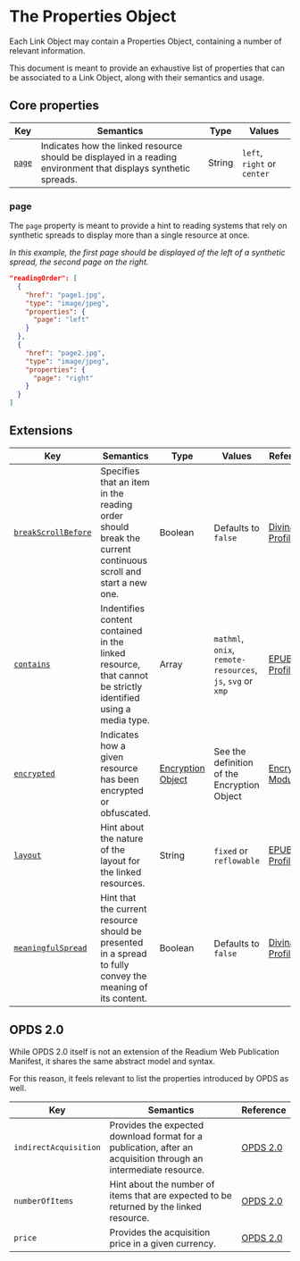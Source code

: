 # The Properties Object

Each Link Object may contain a Properties Object, containing a number of relevant information.

This document is meant to provide an exhaustive list of properties that can be associated to a Link Object, along with their semantics and usage.


## Core properties

| Key   | Semantics | Type     | Values    |
| ----- | --------- | -------- | --------- |
| [`page`](#page)  | Indicates how the linked resource should be displayed in a reading environment that displays synthetic spreads.  | String  | `left`, `right` or `center`  | 

### page

The `page` property is meant to provide a hint to reading systems that rely on synthetic spreads to display more than a single resource at once.


*In this example, the first page should be displayed of the left of a synthetic spread, the second page on the right.*

```json
"readingOrder": [
  {
    "href": "page1.jpg", 
    "type": "image/jpeg",
    "properties": {
      "page": "left"
    }
  },
  {
    "href": "page2.jpg", 
    "type": "image/jpeg",
    "properties": {
      "page": "right"
    }
  }
]
```


## Extensions

| Key   | Semantics | Type     | Values    | Reference |
| ----- | --------- | -------- | --------- | --------- |
| [`breakScrollBefore`](/profiles/divina.md#42-scrolled-publications) | Specifies that an item in the reading order should break the current continuous scroll and start a new one. | Boolean  | Defaults to `false`  | [Divina Profile](/profiles/divina.md) |
| [`contains`](/profiles/epub.md#contains) | Indentifies content contained in the linked resource, that cannot be strictly identified using a media type.  | Array  | `mathml`, `onix`, `remote-resources`, `js`, `svg` or `xmp`  | [EPUB Profile](/profiles/epub.md#properties) |
| [`encrypted`](/modules/encryption.md)  | Indicates  how a given resource has been encrypted or obfuscated.  | [Encryption Object](/modules/encryption.md#encryption-object)  | See the definition of the Encryption Object | [Encryption Module](/modules/encryption.md) |
| [`layout`](/profiles/epub.md#layout)  | Hint about the nature of the layout for the linked resources.  | String  | `fixed` or `reflowable`  | [EPUB Profile](/profiles/epub.md#properties) |
| [`meaningfulSpread`](/profiles/divina.md#41-fixed-layout) | Hint that the current resource should be presented in a spread to fully convey the meaning of its content. | Boolean  | Defaults to `false` | [Divina Profile](/profiles/divina.md) |

## OPDS 2.0

While OPDS 2.0 itself is not an extension of the Readium Web Publication Manifest, it shares the same abstract model and syntax.

For this reason, it feels relevant to list the properties introduced by OPDS as well.

| Key   | Semantics | Reference |
| ----- | --------- | --------- |
| `indirectAcquisition`  | Provides the expected download format for a publication, after an acquisition through an intermediate resource. | [OPDS 2.0](https://drafts.opds.io/opds-2.0#43-acquisition-links) | 
| `numberOfItems`  | Hint about the number of items that are expected to be returned by the linked resource.  | [OPDS 2.0](https://drafts.opds.io/opds-2.0#14-facets) | 
| `price`  | Provides the acquisition price in a given currency.  | [OPDS 2.0](https://drafts.opds.io/opds-2.0#43-acquisition-links) | 